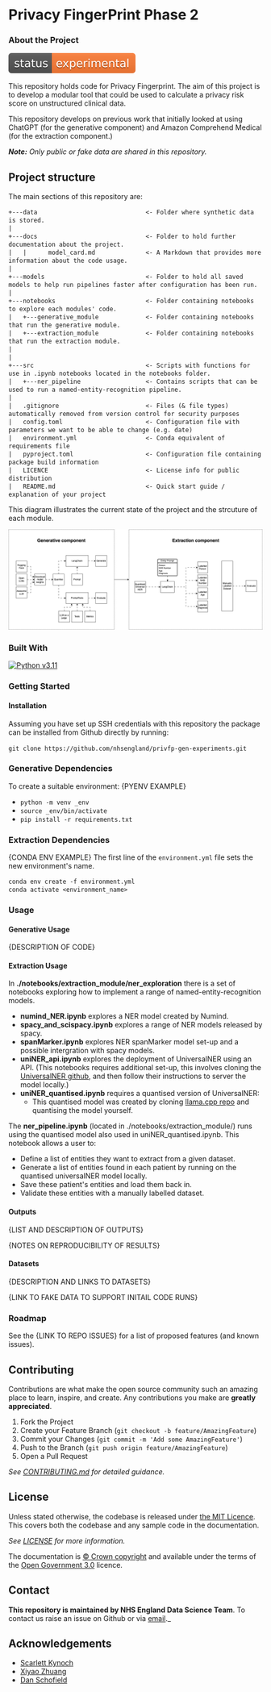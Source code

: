 # Privacy FingerPrint Phase 2

### About the Project

[![status: experimental](https://github.com/GIScience/badges/raw/master/status/experimental.svg)](https://github.com/GIScience/badges#experimental)

This repository holds code for Privacy Fingerprint. The aim of this project is to develop a modular tool that could be used to calculate a privacy risk score on unstructured clinical data.

This repository develops on previous work that initially looked at using ChatGPT (for the generative component) and Amazon Comprehend Medical (for the extraction component.)

_**Note:** Only public or fake data are shared in this repository._

## Project structure

The main sections of this repository are:

```text
+---data                              <- Folder where synthetic data is stored.                    
|
+---docs                              <- Folder to hold further documentation about the project.
|   |      model_card.md              <- A Markdown that provides more information about the code usage.
|
+---models                            <- Folder to hold all saved models to help run pipelines faster after configuration has been run.
|
+---notebooks                         <- Folder containing notebooks to explore each modules' code. 
|   +---generative_module             <- Folder containing notebooks that run the generative module.
|   +---extraction_module             <- Folder containing notebooks that run the extraction module.
|     
|
+---src                               <- Scripts with functions for use in .ipynb notebooks located in the notebooks folder.
|   +---ner_pipeline                  <- Contains scripts that can be used to run a named-entity-recognition pipeline.
|
|   .gitignore                        <- Files (& file types) automatically removed from version control for security purposes
|   config.toml                       <- Configuration file with parameters we want to be able to change (e.g. date)
|   environment.yml                   <- Conda equivalent of requirements file
|   pyproject.toml                    <- Configuration file containing package build information
|   LICENCE                           <- License info for public distribution
|   README.md                         <- Quick start guide / explanation of your project 
```

This diagram illustrates the current state of the project and the strcuture of each module.

![Project Diagram](docs/assets/images/privfp_diagram.png)

### Built With

[![Python v3.11](https://img.shields.io/badge/python-v3.8-blue.svg)](https://www.python.org/downloads/release/python-380/)

### Getting Started

#### Installation

Assuming you have set up SSH credentials with this repository the package can be installed from Github directly by running:

`git clone https://github.com/nhsengland/privfp-gen-experiments.git`

### Generative Dependencies

To create a suitable environment:
{PYENV EXAMPLE}
- ```python -m venv _env```
- `source _env/bin/activate`
- `pip install -r requirements.txt`

### Extraction Dependencies
{CONDA ENV EXAMPLE}
The first line of the `environment.yml` file sets the new environment's name.

```
conda env create -f environment.yml
conda activate <environment_name>
```

### Usage

#### Generative Usage
{DESCRIPTION OF CODE}

#### Extraction Usage

In **./notebooks/extraction_module/ner_exploration** there is a set of notebooks exploring how to implement a range of named-entity-recognition models.

* **numind_NER.ipynb** explores a NER model created by Numind.
* **spacy_and_scispacy.ipynb** explores a range of NER models released by spacy.
* **spanMarker.ipynb** explores NER spanMarker model set-up and a possible intergration with spacy models.
* **uniNER_api.ipynb** explores the deployment of UniversalNER using an API. (This notebooks requires additional set-up, this involves cloning the [UniversalNER github](https://github.com/universal-ner/universal-ner), and then follow their instructions to server the model locally.)
* **uniNER_quantised.ipynb** requires a quantised version of UniversalNER:
    * This quantised model was created by cloning [llama.cpp repo](https://github.com/ggerganov/llama.cpp) and quantising the model yourself.

The **ner_pipeline.ipynb** (located in ./notebooks/extraction_module/) runs using the quantised model also used in uniNER_quantised.ipynb. 
This notebook allows a user to:
* Define a list of entities they want to extract from a given dataset.
* Generate a list of entities found in each patient by running on the quantised universalNER model locally.
* Save these patient's entities and load them back in.
* Validate these entities with a manually labelled dataset.


#### Outputs
{LIST AND DESCRIPTION OF OUTPUTS}

{NOTES ON REPRODUCIBILITY OF RESULTS}

#### Datasets
{DESCRIPTION AND LINKS TO DATASETS}

{LINK TO FAKE DATA TO SUPPORT INITAIL CODE RUNS}

### Roadmap

See the {LINK TO REPO ISSUES} for a list of proposed features (and known issues).

## Contributing

Contributions are what make the open source community such an amazing place to learn, inspire, and create. Any contributions you make are **greatly appreciated**.

1. Fork the Project
2. Create your Feature Branch (`git checkout -b feature/AmazingFeature`)
3. Commit your Changes (`git commit -m 'Add some AmazingFeature'`)
4. Push to the Branch (`git push origin feature/AmazingFeature`)
5. Open a Pull Request

_See [CONTRIBUTING.md](./CONTRIBUTING.md) for detailed guidance._

## License

Unless stated otherwise, the codebase is released under [the MIT Licence][mit].
This covers both the codebase and any sample code in the documentation.

_See [LICENSE](./LICENSE) for more information._

The documentation is [© Crown copyright][copyright] and available under the terms
of the [Open Government 3.0][ogl] licence.

[mit]: LICENCE
[copyright]: http://www.nationalarchives.gov.uk/information-management/re-using-public-sector-information/uk-government-licensing-framework/crown-copyright/
[ogl]: http://www.nationalarchives.gov.uk/doc/open-government-licence/version/3/

## Contact

**This repository is maintained by NHS England Data Science Team**.
To contact us raise an issue on Github or via [email](mailto:datascience@nhs.net)._

## Acknowledgements

- [Scarlett Kynoch](https://github.com/scarlett-k-nhs)
- [Xiyao Zhuang](https://github.com/xiyaozhuang)
- [Dan Schofield](https://github.com/danjscho)